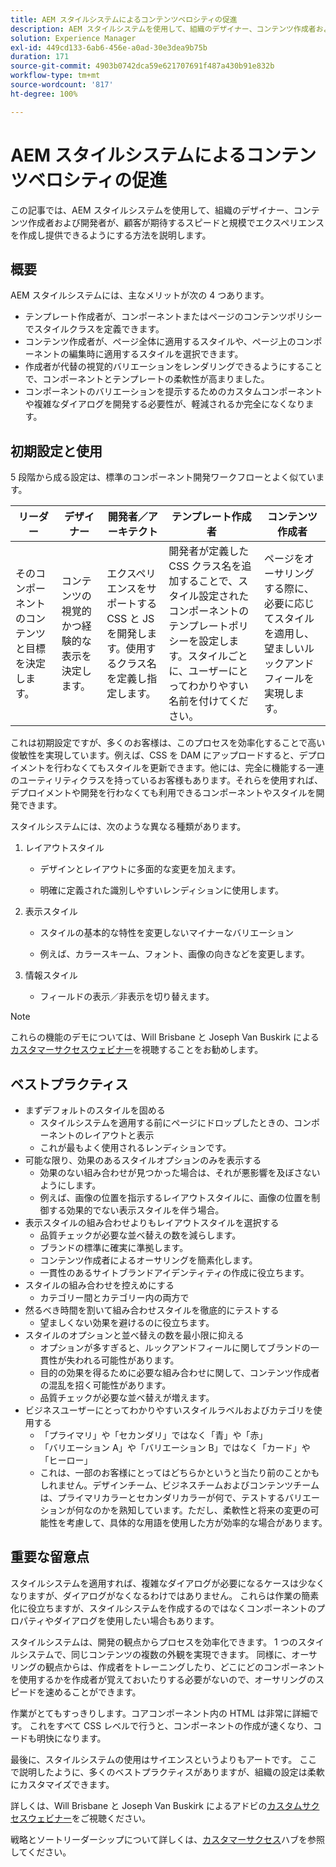 ```yaml
---
title: AEM スタイルシステムによるコンテンツベロシティの促進
description: AEM スタイルシステムを使用して、組織のデザイナー、コンテンツ作成者および開発者が、顧客が期待するスピードと規模でエクスペリエンスを作成し提供できるようにする方法を説明します。
solution: Experience Manager
exl-id: 449cd133-6ab6-456e-a0ad-30e3dea9b75b
duration: 171
source-git-commit: 4903b0742dca59e621707691f487a430b91e832b
workflow-type: tm+mt
source-wordcount: '817'
ht-degree: 100%

---
```


# AEM スタイルシステムによるコンテンツベロシティの促進

この記事では、AEM スタイルシステムを使用して、組織のデザイナー、コンテンツ作成者および開発者が、顧客が期待するスピードと規模でエクスペリエンスを作成し提供できるようにする方法を説明します。

## 概要

AEM スタイルシステムには、主なメリットが次の 4 つあります。

* テンプレート作成者が、コンポーネントまたはページのコンテンツポリシーでスタイルクラスを定義できます。
* コンテンツ作成者が、ページ全体に適用するスタイルや、ページ上のコンポーネントの編集時に適用するスタイルを選択できます。
* 作成者が代替の視覚的バリエーションをレンダリングできるようにすることで、コンポーネントとテンプレートの柔軟性が高まりました。
* コンポーネントのバリエーションを提示するためのカスタムコンポーネントや複雑なダイアログを開発する必要性が、軽減されるか完全になくなります。

## 初期設定と使用

5 段階から成る設定は、標準のコンポーネント開発ワークフローとよく似ています。

| **リーダー** | **デザイナー** | **開発者／アーキテクト** | **テンプレート作成者** | **コンテンツ作成者** |
| --- | --- | --- | --- | --- |
| そのコンポーネントのコンテンツと目標を決定します。 | コンテンツの視覚的かつ経験的な表示を決定します。 | エクスペリエンスをサポートする CSS と JS を開発します。使用するクラス名を定義し指定します。 | 開発者が定義した CSS クラス名を追加することで、スタイル設定されたコンポーネントのテンプレートポリシーを設定します。スタイルごとに、ユーザーにとってわかりやすい名前を付けてください。 | ページをオーサリングする際に、必要に応じてスタイルを適用し、望ましいルックアンドフィールを実現します。 |

これは初期設定ですが、多くのお客様は、このプロセスを効率化することで高い俊敏性を実現しています。例えば、CSS を DAM にアップロードすると、デプロイメントを行わなくてもスタイルを更新できます。他には、完全に機能する一連のユーティリティクラスを持っているお客様もあります。それらを使用すれば、デプロイメントや開発を行わなくても利用できるコンポーネントやスタイルを開発できます。

スタイルシステムには、次のような異なる種類があります。

1. レイアウトスタイル

   * デザインとレイアウトに多面的な変更を加えます。

   * 明確に定義された識別しやすいレンディションに使用します。

1. 表示スタイル
   * スタイルの基本的な特性を変更しないマイナーなバリエーション

   * 例えば、カラースキーム、フォント、画像の向きなどを変更します。

1. 情報スタイル

   * フィールドの表示／非表示を切り替えます。

>[!NOTE]
>
>これらの機能のデモについては、Will Brisbane と Joseph Van Buskirk による[カスタマーサクセスウェビナー](https://adobecustomersuccess.adobeconnect.com/pob610c9mffjmp4/)を視聴することをお勧めします。

## ベストプラクティス

* まずデフォルトのスタイルを固める
   * スタイルシステムを適用する前にページにドロップしたときの、コンポーネントのレイアウトと表示
   * これが最もよく使用されるレンディションです。
* 可能な限り、効果のあるスタイルオプションのみを表示する
   * 効果のない組み合わせが見つかった場合は、それが悪影響を及ぼさないようにします。
   * 例えば、画像の位置を指示するレイアウトスタイルに、画像の位置を制御する効果的でない表示スタイルを伴う場合。
* 表示スタイルの組み合わせよりもレイアウトスタイルを選択する
   * 品質チェックが必要な並べ替えの数を減らします。
   * ブランドの標準に確実に準拠します。
   * コンテンツ作成者によるオーサリングを簡素化します。
   * 一貫性のあるサイトブランドアイデンティティの作成に役立ちます。
* スタイルの組み合わせを控えめにする
   * カテゴリー間とカテゴリー内の両方で
* 然るべき時間を割いて組み合わせスタイルを徹底的にテストする
   * 望ましくない効果を避けるのに役立ちます。
* スタイルのオプションと並べ替えの数を最小限に抑える
   * オプションが多すぎると、ルックアンドフィールに関してブランドの一貫性が失われる可能性があります。
   * 目的の効果を得るために必要な組み合わせに関して、コンテンツ作成者の混乱を招く可能性があります。
   * 品質チェックが必要な並べ替えが増えます。
* ビジネスユーザーにとってわかりやすいスタイルラベルおよびカテゴリを使用する
   * 「プライマリ」や「セカンダリ」ではなく「青」や「赤」
   * 「バリエーション A」や「バリエーション B」ではなく「カード」や「ヒーロー」
   * これは、一部のお客様にとってはどちらかというと当たり前のことかもしれません。デザインチーム、ビジネスチームおよびコンテンツチームは、プライマリカラーとセカンダリカラーが何で、テストするバリエーションが何なのかを熟知しています。ただし、柔軟性と将来の変更の可能性を考慮して、具体的な用語を使用した方が効率的な場合があります。　

## 重要な留意点

スタイルシステムを適用すれば、複雑なダイアログが必要になるケースは少なくなりますが、ダイアログがなくなるわけではありません。 これらは作業の簡素化に役立ちますが、スタイルシステムを作成するのではなくコンポーネントのプロパティやダイアログを使用したい場合もあります。

スタイルシステムは、開発の観点からプロセスを効率化できます。 1 つのスタイルシステムで、同じコンテンツの複数の外観を実現できます。 同様に、オーサリングの観点からは、作成者をトレーニングしたり、どこにどのコンポーネントを使用するかを作成者が覚えておいたりする必要がないので、オーサリングのスピードを速めることができます。

作業がとてもすっきりします。コアコンポーネント内の HTML は非常に詳細です。 これをすべて CSS レベルで行うと、コンポーネントの作成が速くなり、コードも明快になります。

最後に、スタイルシステムの使用はサイエンスというよりもアートです。 ここで説明したように、多くのベストプラクティスがありますが、組織の設定は柔軟にカスタマイズできます。

詳しくは、Will Brisbane と Joseph Van Buskirk によるアドビの[カスタムサクセスウェビナー](https://adobecustomersuccess.adobeconnect.com/pob610c9mffjmp4/)をご視聴ください。

戦略とソートリーダーシップについて詳しくは、[カスタマーサクセス](https://experienceleague.adobe.com/docs/customer-success/customer-success/overview.html?lang=ja)ハブを参照してください。
